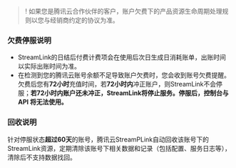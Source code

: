 >! 如果您是腾讯云合作伙伴的客户，账户欠费下的产品资源生命周期处理规则以您与经销商约定的协议为准。

### 欠费停服说明
- StreamLink的日结后付费计费项会在使用后次日生成日消耗账单，出账时间以实际出账时间为准。
- 在检测到您的腾讯云账号余额不足导致账户欠费时，您会收到账号欠费提醒。欠费后您有**72小时**充值时间，若**72小时内**冲正账户，则StreamLink不会停服；**若72小时内账户还未冲正，StreamLink将停止服务。停服后，控制台与 API 将无法使用。**


### 回收说明
针对停服状态**超过60天**的账号，腾讯云StreamPLink自动回收该账号下的StreamLink资源，定期清除该账号下相关数据和记录（包括配置、服务日志等），清除后不支持数据找回。
